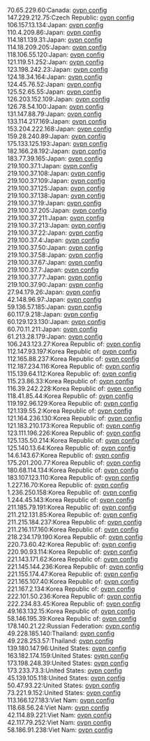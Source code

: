 70.65.229.60:Canada: [ovpn config](vpn/70_65_229_60.ovpn)  
147.229.212.75:Czech Republic: [ovpn config](vpn/147_229_212_75.ovpn)  
106.157.13.134:Japan: [ovpn config](vpn/106_157_13_134.ovpn)  
110.4.209.86:Japan: [ovpn config](vpn/110_4_209_86.ovpn)  
114.181.139.31:Japan: [ovpn config](vpn/114_181_139_31.ovpn)  
114.18.209.205:Japan: [ovpn config](vpn/114_18_209_205.ovpn)  
118.106.55.120:Japan: [ovpn config](vpn/118_106_55_120.ovpn)  
121.119.51.252:Japan: [ovpn config](vpn/121_119_51_252.ovpn)  
123.198.242.23:Japan: [ovpn config](vpn/123_198_242_23.ovpn)  
124.18.34.164:Japan: [ovpn config](vpn/124_18_34_164.ovpn)  
124.45.76.52:Japan: [ovpn config](vpn/124_45_76_52.ovpn)  
125.52.65.55:Japan: [ovpn config](vpn/125_52_65_55.ovpn)  
126.203.152.109:Japan: [ovpn config](vpn/126_203_152_109.ovpn)  
126.78.54.100:Japan: [ovpn config](vpn/126_78_54_100.ovpn)  
131.147.88.79:Japan: [ovpn config](vpn/131_147_88_79.ovpn)  
133.114.217.169:Japan: [ovpn config](vpn/133_114_217_169.ovpn)  
153.204.222.168:Japan: [ovpn config](vpn/153_204_222_168.ovpn)  
159.28.240.89:Japan: [ovpn config](vpn/159_28_240_89.ovpn)  
175.133.125.193:Japan: [ovpn config](vpn/175_133_125_193.ovpn)  
182.166.28.192:Japan: [ovpn config](vpn/182_166_28_192.ovpn)  
183.77.39.165:Japan: [ovpn config](vpn/183_77_39_165.ovpn)  
219.100.37.1:Japan: [ovpn config](vpn/219_100_37_1.ovpn)  
219.100.37.108:Japan: [ovpn config](vpn/219_100_37_108.ovpn)  
219.100.37.109:Japan: [ovpn config](vpn/219_100_37_109.ovpn)  
219.100.37.125:Japan: [ovpn config](vpn/219_100_37_125.ovpn)  
219.100.37.138:Japan: [ovpn config](vpn/219_100_37_138.ovpn)  
219.100.37.19:Japan: [ovpn config](vpn/219_100_37_19.ovpn)  
219.100.37.205:Japan: [ovpn config](vpn/219_100_37_205.ovpn)  
219.100.37.211:Japan: [ovpn config](vpn/219_100_37_211.ovpn)  
219.100.37.213:Japan: [ovpn config](vpn/219_100_37_213.ovpn)  
219.100.37.22:Japan: [ovpn config](vpn/219_100_37_22.ovpn)  
219.100.37.4:Japan: [ovpn config](vpn/219_100_37_4.ovpn)  
219.100.37.50:Japan: [ovpn config](vpn/219_100_37_50.ovpn)  
219.100.37.58:Japan: [ovpn config](vpn/219_100_37_58.ovpn)  
219.100.37.67:Japan: [ovpn config](vpn/219_100_37_67.ovpn)  
219.100.37.7:Japan: [ovpn config](vpn/219_100_37_7.ovpn)  
219.100.37.77:Japan: [ovpn config](vpn/219_100_37_77.ovpn)  
219.100.37.90:Japan: [ovpn config](vpn/219_100_37_90.ovpn)  
27.94.179.26:Japan: [ovpn config](vpn/27_94_179_26.ovpn)  
42.148.96.97:Japan: [ovpn config](vpn/42_148_96_97.ovpn)  
59.136.57.185:Japan: [ovpn config](vpn/59_136_57_185.ovpn)  
60.117.9.218:Japan: [ovpn config](vpn/60_117_9_218.ovpn)  
60.129.123.130:Japan: [ovpn config](vpn/60_129_123_130.ovpn)  
60.70.11.211:Japan: [ovpn config](vpn/60_70_11_211.ovpn)  
61.213.28.179:Japan: [ovpn config](vpn/61_213_28_179.ovpn)  
106.243.123.27:Korea Republic of: [ovpn config](vpn/106_243_123_27.ovpn)  
112.147.93.197:Korea Republic of: [ovpn config](vpn/112_147_93_197.ovpn)  
112.165.88.237:Korea Republic of: [ovpn config](vpn/112_165_88_237.ovpn)  
112.187.234.116:Korea Republic of: [ovpn config](vpn/112_187_234_116.ovpn)  
115.139.64.112:Korea Republic of: [ovpn config](vpn/115_139_64_112.ovpn)  
115.23.86.33:Korea Republic of: [ovpn config](vpn/115_23_86_33.ovpn)  
116.39.242.228:Korea Republic of: [ovpn config](vpn/116_39_242_228.ovpn)  
118.41.85.44:Korea Republic of: [ovpn config](vpn/118_41_85_44.ovpn)  
119.192.96.129:Korea Republic of: [ovpn config](vpn/119_192_96_129.ovpn)  
121.139.55.2:Korea Republic of: [ovpn config](vpn/121_139_55_2.ovpn)  
121.164.236.130:Korea Republic of: [ovpn config](vpn/121_164_236_130.ovpn)  
121.183.210.173:Korea Republic of: [ovpn config](vpn/121_183_210_173.ovpn)  
123.111.196.226:Korea Republic of: [ovpn config](vpn/123_111_196_226.ovpn)  
125.135.50.214:Korea Republic of: [ovpn config](vpn/125_135_50_214.ovpn)  
125.140.13.64:Korea Republic of: [ovpn config](vpn/125_140_13_64.ovpn)  
14.6.143.67:Korea Republic of: [ovpn config](vpn/14_6_143_67.ovpn)  
175.201.200.77:Korea Republic of: [ovpn config](vpn/175_201_200_77.ovpn)  
180.68.114.134:Korea Republic of: [ovpn config](vpn/180_68_114_134.ovpn)  
183.107.123.110:Korea Republic of: [ovpn config](vpn/183_107_123_110.ovpn)  
1.227.16.70:Korea Republic of: [ovpn config](vpn/1_227_16_70.ovpn)  
1.236.250.158:Korea Republic of: [ovpn config](vpn/1_236_250_158.ovpn)  
1.244.45.143:Korea Republic of: [ovpn config](vpn/1_244_45_143.ovpn)  
211.185.79.191:Korea Republic of: [ovpn config](vpn/211_185_79_191.ovpn)  
211.212.131.85:Korea Republic of: [ovpn config](vpn/211_212_131_85.ovpn)  
211.215.184.237:Korea Republic of: [ovpn config](vpn/211_215_184_237.ovpn)  
211.216.117.160:Korea Republic of: [ovpn config](vpn/211_216_117_160.ovpn)  
218.234.179.190:Korea Republic of: [ovpn config](vpn/218_234_179_190.ovpn)  
220.73.60.42:Korea Republic of: [ovpn config](vpn/220_73_60_42.ovpn)  
220.90.93.114:Korea Republic of: [ovpn config](vpn/220_90_93_114.ovpn)  
221.143.171.62:Korea Republic of: [ovpn config](vpn/221_143_171_62.ovpn)  
221.145.144.236:Korea Republic of: [ovpn config](vpn/221_145_144_236.ovpn)  
221.155.174.47:Korea Republic of: [ovpn config](vpn/221_155_174_47.ovpn)  
221.165.107.40:Korea Republic of: [ovpn config](vpn/221_165_107_40.ovpn)  
221.167.2.134:Korea Republic of: [ovpn config](vpn/221_167_2_134.ovpn)  
222.101.50.236:Korea Republic of: [ovpn config](vpn/222_101_50_236.ovpn)  
222.234.83.45:Korea Republic of: [ovpn config](vpn/222_234_83_45.ovpn)  
49.163.132.15:Korea Republic of: [ovpn config](vpn/49_163_132_15.ovpn)  
58.146.195.39:Korea Republic of: [ovpn config](vpn/58_146_195_39.ovpn)  
178.140.21.22:Russian Federation: [ovpn config](vpn/178_140_21_22.ovpn)  
49.228.185.140:Thailand: [ovpn config](vpn/49_228_185_140.ovpn)  
49.228.253.57:Thailand: [ovpn config](vpn/49_228_253_57.ovpn)  
139.180.147.96:United States: [ovpn config](vpn/139_180_147_96.ovpn)  
163.182.174.159:United States: [ovpn config](vpn/163_182_174_159.ovpn)  
173.198.248.39:United States: [ovpn config](vpn/173_198_248_39.ovpn)  
173.233.73.3:United States: [ovpn config](vpn/173_233_73_3.ovpn)  
45.139.105.118:United States: [ovpn config](vpn/45_139_105_118.ovpn)  
50.47.93.22:United States: [ovpn config](vpn/50_47_93_22.ovpn)  
73.221.9.152:United States: [ovpn config](vpn/73_221_9_152.ovpn)  
113.166.127.183:Viet Nam: [ovpn config](vpn/113_166_127_183.ovpn)  
118.68.56.24:Viet Nam: [ovpn config](vpn/118_68_56_24.ovpn)  
42.114.89.221:Viet Nam: [ovpn config](vpn/42_114_89_221.ovpn)  
42.117.79.252:Viet Nam: [ovpn config](vpn/42_117_79_252.ovpn)  
58.186.91.238:Viet Nam: [ovpn config](vpn/58_186_91_238.ovpn)  
